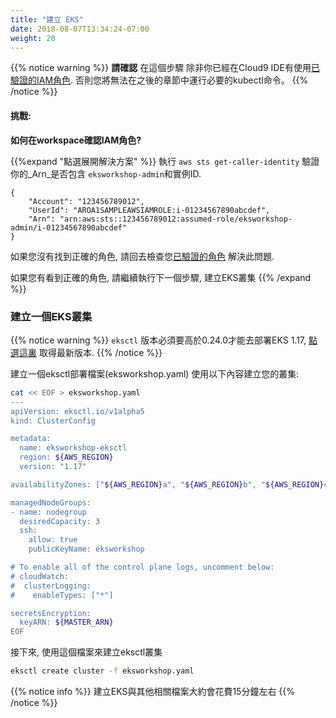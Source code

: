 ```yaml
---
title: "建立 EKS"
date: 2018-08-07T13:34:24-07:00
weight: 20
---
```



{{% notice warning %}}
**請確認** 在這個步驟 除非你已經在Cloud9 IDE有使用[已驗證的IAM角色](/020_prerequisites/workspaceiam/#validate-the-iam-role). 否則您將無法在之後的章節中運行必要的kubectl命令。
{{% /notice %}}

#### 挑戰:

**如何在workspace確認IAM角色?**

{{%expand "點選展開解決方案" %}}
執行 `aws sts get-caller-identity` 驗證你的_Arn_是否包含 `eksworkshop-admin`和實例ID.

```output
{
    "Account": "123456789012",
    "UserId": "AROA1SAMPLEAWSIAMROLE:i-01234567890abcdef",
    "Arn": "arn:aws:sts::123456789012:assumed-role/eksworkshop-admin/i-01234567890abcdef"
}
```

如果您沒有找到正確的角色, 請回去檢查您[已驗證的角色](/020_prerequisites/workspaceiam/#validate-the-iam-role) 解決此問題.

如果您有看到正確的角色, 請繼續執行下一個步驟, 建立EKS叢集
{{% /expand %}}

### 建立一個EKS叢集

{{% notice warning %}}
`eksctl` 版本必須要高於0.24.0才能去部署EKS 1.17, [點選這裏](/030_eksctl/prerequisites) 取得最新版本.
{{% /notice %}}

建立一個eksctl部署檔案(eksworkshop.yaml) 使用以下內容建立您的叢集:

```bash
cat << EOF > eksworkshop.yaml
---
apiVersion: eksctl.io/v1alpha5
kind: ClusterConfig

metadata:
  name: eksworkshop-eksctl
  region: ${AWS_REGION}
  version: "1.17"

availabilityZones: ["${AWS_REGION}a", "${AWS_REGION}b", "${AWS_REGION}c"]

managedNodeGroups:
- name: nodegroup
  desiredCapacity: 3
  ssh:
    allow: true
    publicKeyName: eksworkshop

# To enable all of the control plane logs, uncomment below:
# cloudWatch:
#  clusterLogging:
#    enableTypes: ["*"]

secretsEncryption:
  keyARN: ${MASTER_ARN}
EOF
```

接下來, 使用這個檔案來建立eksctl叢集

```bash
eksctl create cluster -f eksworkshop.yaml
```

{{% notice info %}}
建立EKS與其他相關檔案大約會花費15分鐘左右
{{% /notice %}}
